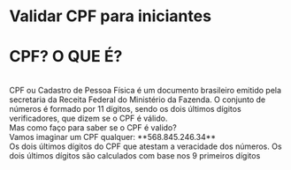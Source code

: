# Validar CPF para iniciantes

<h1>CPF? O QUE É?</h1>
<br>CPF ou Cadastro de Pessoa Física é um documento brasileiro emitido pela secretaria da Receita Federal do Ministério da Fazenda. O conjunto de números é formado por 11 dígitos, sendo os dois últimos dígitos verificadores, que dizem se o CPF é válido.
<br>Mas como faço para saber se o CPF é valido?
<br>Vamos imaginar um CPF qualquer:
**568.845.246.34**
<br>Os dois últimos dígitos do CPF que atestam a veracidade dos números. Os dois últimos dígitos são calculados com base nos 9 primeiros dígitos
